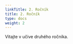 ```yaml
---
linkTitle: 2. Ročník
title: 2. Ročník
type: docs
weight: 2
---
```


Vitajte v učive druhého ročníka.

